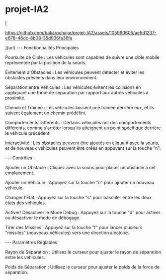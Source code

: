 # projet-IA2
[](url)[

https://github.com/bakarouhajar/projet-IA2/assets/105990605/ae5d1237-e678-46dc-8b08-35d936fa36fa

](url)
--- Fonctionnalités Principales

Poursuite de Cible : Les véhicules sont capables de suivre une cible mobile représentée par la position de la souris.

Évitement d'Obstacles : Les véhicules peuvent détecter et éviter les obstacles présents dans leur environnement.

Séparation entre Véhicules : Les véhicules évitent les collisions en appliquant une force de séparation par rapport aux autres véhicules à proximité.

Chemin et Trainée : Les véhicules laissent une trainée derrière eux, et ils suivent également un chemin prédéfini.

Comportements Différents : Certains véhicules ont des comportements différents, comme s'arrêter lorsqu'ils atteignent un point spécifique derrière le véhicule précédent.

Interactivité : Les obstacles peuvent être ajoutés en cliquant avec la souris, et de nouveaux véhicules peuvent être créés en appuyant sur la touche "n".



--- Contrôles

Ajouter un Obstacle : Cliquez avec la souris pour placer un obstacle à cet emplacement.

Ajouter un Véhicule : Appuyez sur la touche "n" pour ajouter un nouveau véhicule.

Changer l'État : Appuyez sur la touche "s" pour basculer entre les deux états des véhicules.

Activer/ Désactiver le Mode Debug : Appuyez sur la touche "d" pour activer ou désactiver le mode de débogage.

Tirer des Missiles : Appuyez sur la touche "f" pour lancer plusieurs "missiles" (nouveaux véhicules) vers une direction aléatoire.


--- Paramètres Réglables

Rayon de Séparation : Utilisez le curseur pour ajuster le rayon de séparation entre les véhicules.

Poids de Séparation : Utilisez le curseur pour ajuster le poids de la force de séparation.
